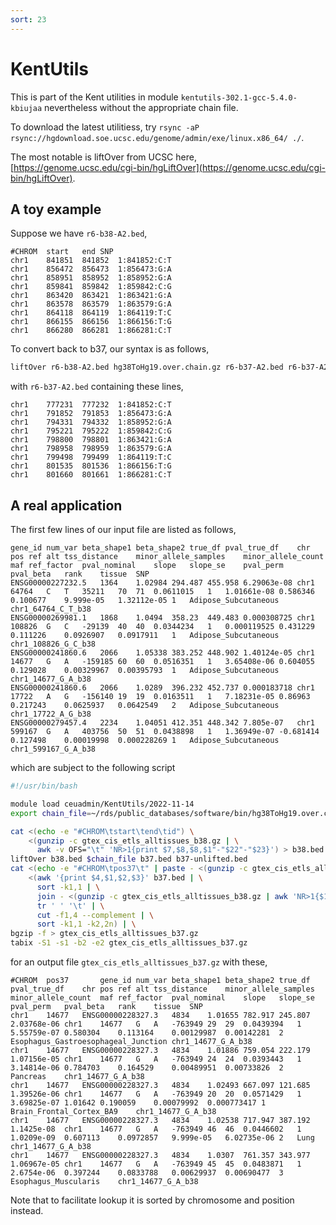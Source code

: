 ```yaml
---
sort: 23
---
```


# KentUtils

This is part of the Kent utilities in module `kentutils-302.1-gcc-5.4.0-kbiujaa` nevertheless without the appropriate chain file.

To download the latest utilitiess, try `rsync -aP rsync://hgdownload.soe.ucsc.edu/genome/admin/exe/linux.x86_64/ ./`.

The most notable is liftOver from UCSC here, [https://genome.ucsc.edu/cgi-bin/hgLiftOver](https://genome.ucsc.edu/cgi-bin/hgLiftOver).

## A toy example

Suppose we have `r6-b38-A2.bed`,

```
#CHROM	start	end	SNP
chr1	841851	841852	1:841852:C:T
chr1	856472	856473	1:856473:G:A
chr1	858951	858952	1:858952:G:A
chr1	859841	859842	1:859842:C:G
chr1	863420	863421	1:863421:G:A
chr1	863578	863579	1:863579:G:A
chr1	864118	864119	1:864119:T:C
chr1	866155	866156	1:866156:T:G
chr1	866280	866281	1:866281:C:T
```

To convert back to b37, our syntax is as follows,

```bash
liftOver r6-b38-A2.bed hg38ToHg19.over.chain.gz r6-b37-A2.bed r6-b37-A2.unlifted.bed
```

with `r6-b37-A2.bed` containing these lines,

```
chr1	777231	777232	1:841852:C:T
chr1	791852	791853	1:856473:G:A
chr1	794331	794332	1:858952:G:A
chr1	795221	795222	1:859842:C:G
chr1	798800	798801	1:863421:G:A
chr1	798958	798959	1:863579:G:A
chr1	799498	799499	1:864119:T:C
chr1	801535	801536	1:866156:T:G
chr1	801660	801661	1:866281:C:T
```

## A real application

The first few lines of our input file are listed as follows,

```
gene_id	num_var	beta_shape1	beta_shape2	true_df	pval_true_df	chr	pos	ref	alt	tss_distance	minor_allele_samples	minor_allele_count	maf	ref_factor	pval_nominal	slope	slope_se	pval_perm	pval_beta	rank	tissue	SNP
ENSG00000227232.5	1364	1.02984	294.487	455.958	6.29063e-08	chr1	64764	C	T	35211	70	71	0.0611015	1	1.01661e-08	0.586346	0.100677	9.999e-05	1.32112e-05	1	Adipose_Subcutaneous	chr1_64764_C_T_b38
ENSG00000269981.1	1868	1.0494	358.23	449.483	0.000308725	chr1	108826	G	C	-29139	40	40	0.0344234	1	0.000119525	0.431229	0.111226	0.0926907	0.0917911	1	Adipose_Subcutaneous	chr1_108826_G_C_b38
ENSG00000241860.6	2066	1.05338	383.252	448.902	1.40124e-05	chr1	14677	G	A	-159185	60	60	0.0516351	1	3.65408e-06	0.604055	0.129028	0.00329967	0.00395793	1	Adipose_Subcutaneous	chr1_14677_G_A_b38
ENSG00000241860.6	2066	1.0289	396.232	452.737	0.000183718	chr1	17722	A	G	-156140	19	19	0.0163511	1	7.18231e-05	0.86963	0.217243	0.0625937	0.0642549	2	Adipose_Subcutaneous	chr1_17722_A_G_b38
ENSG00000279457.4	2234	1.04051	412.351	448.342	7.805e-07	chr1	599167	G	A	403756	50	51	0.0438898	1	1.36949e-07	-0.681414	0.127498	0.00019998	0.000228269	1	Adipose_Subcutaneous	chr1_599167_G_A_b38
```

which are subject to the following script

```bash
#!/usr/bin/bash

module load ceuadmin/KentUtils/2022-11-14
export chain_file=~/rds/public_databases/software/bin/hg38ToHg19.over.chain.gz

cat <(echo -e "#CHROM\tstart\tend\tid") \
    <(gunzip -c gtex_cis_etls_alltissues_b38.gz | \
      awk -v OFS="\t" 'NR>1{print $7,$8,$8,$1"-"$22"-"$23}') > b38.bed
liftOver b38.bed $chain_file b37.bed b37-unlifted.bed
cat <(echo -e "#CHROM\tpos37\t" | paste - <(gunzip -c gtex_cis_etls_alltissues_b38.gz | head -1)) \
    <(awk '{print $4,$1,$2,$3}' b37.bed | \
      sort -k1,1 | \
      join - <(gunzip -c gtex_cis_etls_alltissues_b38.gz | awk 'NR>1{$1=$1"-"$22"-"$23 "\t" $1;print}' | sort -k1,1) | \
      tr ' ' '\t' | \
      cut -f1,4 --complement | \
      sort -k1,1 -k2,2n) | \
bgzip -f > gtex_cis_etls_alltissues_b37.gz
tabix -S1 -s1 -b2 -e2 gtex_cis_etls_alltissues_b37.gz
```

for an output file `gtex_cis_etls_alltissues_b37.gz` with these,

```
#CHROM	pos37		gene_id	num_var	beta_shape1	beta_shape2	true_df	pval_true_df	chr	pos	ref	alt	tss_distance	minor_allele_samples	minor_allele_count	maf	ref_factor	pval_nominal	slope	slope_se	pval_perm	pval_beta	rank	tissue	SNP
chr1	14677	ENSG00000228327.3	4834	1.01655	782.917	245.807	2.03768e-06	chr1	14677	G	A	-763949	29	29	0.0439394	1	5.55759e-07	0.580304	0.113164	0.00129987	0.00142281	2	Esophagus_Gastroesophageal_Junction	chr1_14677_G_A_b38
chr1	14677	ENSG00000228327.3	4834	1.01886	759.054	222.179	1.07156e-05	chr1	14677	G	A	-763949	24	24	0.0393443	1	3.14814e-06	0.784703	0.164529	0.00489951	0.00733826	2	Pancreas	chr1_14677_G_A_b38
chr1	14677	ENSG00000228327.3	4834	1.02493	667.097	121.685	1.39526e-06	chr1	14677	G	A	-763949	20	20	0.0571429	1	3.69825e-07	1.01642	0.190059	0.00079992	0.000773417	1	Brain_Frontal_Cortex_BA9	chr1_14677_G_A_b38
chr1	14677	ENSG00000228327.3	4834	1.02538	717.947	387.192	1.1425e-08	chr1	14677	G	A	-763949	46	46	0.0446602	1	1.0209e-09	0.607113	0.0972857	9.999e-05	6.02735e-06	2	Lung	chr1_14677_G_A_b38
chr1	14677	ENSG00000228327.3	4834	1.0307	761.357	343.977	1.06967e-05	chr1	14677	G	A	-763949	45	45	0.0483871	1	2.6754e-06	0.397244	0.0833788	0.00629937	0.00690477	3	Esophagus_Muscularis	chr1_14677_G_A_b38
```

Note that to facilitate lookup it is sorted by chromosome and position instead.
